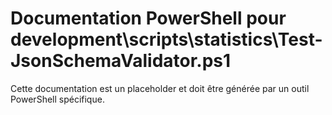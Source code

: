 # Documentation PowerShell pour development\scripts\statistics\Test-JsonSchemaValidator.ps1

Cette documentation est un placeholder et doit être générée par un outil PowerShell spécifique.
